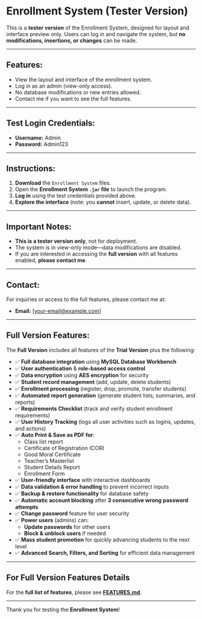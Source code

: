 # **Enrollment System (Tester Version)**

This is a **tester version** of the Enrollment System, designed for layout and interface preview only. Users can log in and navigate the system, but **no modifications, insertions, or changes** can be made.

---

## **Features:**
- View the layout and interface of the enrollment system.
- Log in as an admin (view-only access).
- No database modifications or new entries allowed.
- Contact me if you want to see the full features.

---

## **Test Login Credentials:**
- **Username:** Admin  
- **Password:** Admin123  

---

## **Instructions:**

1. **Download** the `Enrollment System` files.  
2. Open the **Enrollment System `.jar` file** to launch the program.  
3. **Log in** using the test credentials provided above.  
4. **Explore the interface** (note: you **cannot** insert, update, or delete data).  

---

## **Important Notes:**
- **This is a tester version only**, not for deployment.  
- The system is in view-only mode—data modifications are disabled.  
- If you are interested in accessing the **full version** with all features enabled, **please contact me**.  

---

## **Contact:**
For inquiries or access to the full features, please contact me at:  
- **Email:** [your-email@example.com]  

---

## **Full Version Features:**

The **Full Version** includes all features of the **Trial Version** plus the following:

- ✅ **Full database integration** using **MySQL Database Workbench**  
- ✅ **User authentication** & **role-based access control**  
- ✅ **Data encryption** using **AES encryption** for security  
- ✅ **Student record management** (add, update, delete students)  
- ✅ **Enrollment processing** (register, drop, promote, transfer students)  
- ✅ **Automated report generation** (generate student lists, summaries, and reports)  
- ✅ **Requirements Checklist** (track and verify student enrollment requirements)  
- ✅ **User History Tracking** (logs all user activities such as logins, updates, and actions)  
- ✅ **Auto Print & Save as PDF for**:  
   - Class list report  
   - Certificate of Registration (COR)  
   - Good Moral Certificate  
   - Teacher’s Masterlist  
   - Student Details Report  
   - Enrollment Form  
- ✅ **User-friendly interface** with interactive dashboards  
- ✅ **Data validation & error handling** to prevent incorrect inputs  
- ✅ **Backup & restore functionality** for database safety  
- ✅ **Automatic account blocking** after **3 consecutive wrong password attempts**  
- ✅ **Change password** feature for user security  
- ✅ **Power users** (admins) can:  
   - **Update passwords** for other users  
   - **Block & unblock users** if needed  
- ✅ **Mass student promotion** for quickly advancing students to the next level  
- ✅ **Advanced Search, Filters, and Sorting** for efficient data management  

---

## **For Full Version Features Details**  
For the **full list of features**, please see **[FEATURES.md](FEATURES.md)**.  

---

Thank you for testing the **Enrollment System**!
